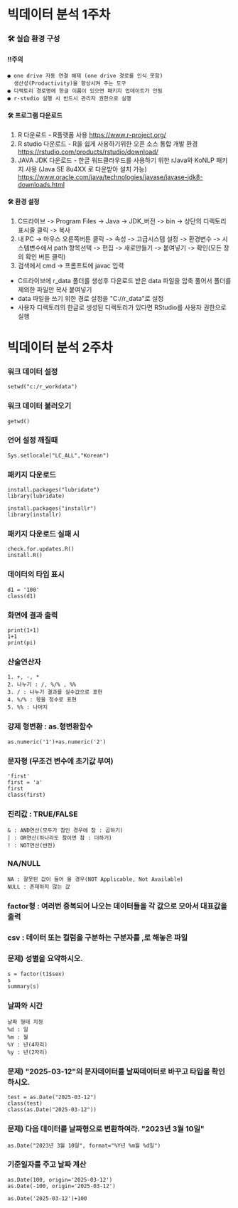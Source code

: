 # 빅데이터 분석 1주차
### 🛠️ 실습 환경 구성
#### !!주의
    ● one drive 자동 연결 해제 (one drive 경로를 인식 못함)
      생산성(Productivity)을 향상시켜 주는 도구
    ● 디렉토리 경로명에 한글 이름이 있으면 패키지 업데이트가 안됨
    ● r-studio 실행 시 반드시 관리자 권한으로 실행

#### 🛠️ 프로그램 다운로드
   1. R 다운로드 - R플랫폼 사용
      <https://www.r-project.org/>
   3. R studio 다운로드 - R을 쉽게 사용하기위한 오픈 소스 통합 개발 환경                     
      <https://rstudio.com/products/rstudio/download/>
   4. JAVA JDK 다운로드 - 한글 워드클라우드를 사용하기 위한 rJava와 KoNLP 패키지 사용 (Java SE 8u4XX 로 다운받아 설치 가능)
      <https://www.oracle.com/java/technologies/javase/javase-jdk8-downloads.html>

#### 🛠️ 환경 설정
1. C드라이브 -> Program Files -> Java -> JDK_버전 -> bin -> 상단의 디렉토리 표시줄 클릭 -> 복사
2. 내 PC -> 마우스 오른쪽버튼 클릭 -> 속성 -> 고급시스템 설정 -> 환경변수 -> 시스템변수에서 path 항목선택 -> 편집 -> 새로만들기 -> 붙여넣기 -> 확인(모든 창의 확인 버튼 클릭)
3. 검색에서 cmd -> 프롬프트에 javac 입력

* C드라이브에 r_data 폴더를 생성후 다운로드 받은 data 파일을 압축 풀어서 폴더를 제외한 파일만 복사 붙여넣기
* data 파일을 쓰기 위한 경로 설정을 "C://r_data"로 설정
* 사용자 디렉토리의 한글로 생성된 디렉토리가 있다면 RStudio를 사용자 권한으로 실행

# 빅데이터 분석 2주차
### 워크 데이터 설정
```
setwd("c:/r_workdata")
```
### 워크 데이터 불러오기
```
getwd()
```
### 언어 설정 깨질때
```
Sys.setlocale("LC_ALL","Korean")
```
### 패키지 다운로드
```
install.packages("lubridate")
library(lubridate)

install.packages("installr")
library(installr)
```
### 패키지 다운로드 실패 시
```
check.for.updates.R()
install.R()
```
### 데이터의 타입 표시
```
d1 = '100'
class(d1)
```
### 화면에 결과 출력
```
print(1+1)
1+1
print(pi)
```
### 산술연산자
```
1. +, -, *
2. 나누기 : /, %/% , %%
3. / : 나누기 결과를 실수값으로 표현
4. %/% : 몫을 정수로 표현
5. %% : 나머지
```
### 강제 형변환 : as.형변환함수
```
as.numeric('1')+as.numeric('2')
```
### 문자형 (무조건 변수에 초기값 부여)
```
'first'
first = 'a'
first
class(first)
```
### 진리값 : TRUE/FALSE
```
& : AND연산(모두가 참인 경우에 참 : 곱하기)
| : OR연산(하나라도 참이면 참 : 더하기)
! : NOT연산(반전)
```
### NA/NULL
```
NA : 잘못된 값이 들어 올 경우(NOT Applicable, Not Available)
NULL : 존재하지 않는 값
```
### factor형 : 여러번 중복되어 나오는 데이터들을 각 값으로 모아서 대표값을 출력
### csv : 데이터 또는 컬럼을 구분하는 구분자를 ,로 해놓은 파일
### 문제) 성별을 요약하시오.
```
s = factor(t1$sex)
s
summary(s)
```
### 날짜와 시간
```
날짜 형태 지정
%d : 일
%m : 월
%Y : 년(4자리)
%y : 년(2자리)
```
### 문제) "2025-03-12"의 문자데이터를 날짜데이터로 바꾸고 타입을 확인하시오.
```
test = as.Date("2025-03-12")
class(test)
class(as.Date("2025-03-12"))
```
### 문제) 다음 데이터를 날짜형으로 변환하여라. "2023년 3월 10일"
```
as.Date("2023년 3월 10일", format="%Y년 %m월 %d일")
```
### 기준일자를 주고 날짜 계산
```
as.Date(100, origin='2025-03-12')
as.Date(-100, origin='2025-03-12')

as.Date('2025-03-12')+100
```
